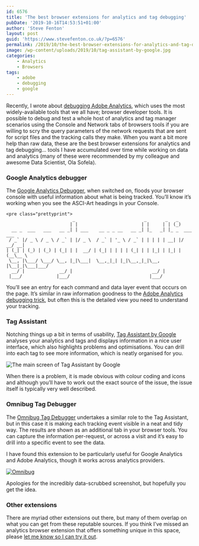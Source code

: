 ```yaml
---
id: 6576
title: 'The best browser extensions for analytics and tag debugging'
pubDate: '2019-10-16T14:53:51+01:00'
author: 'Steve Fenton'
layout: post
guid: 'https://www.stevefenton.co.uk/?p=6576'
permalink: /2019/10/the-best-browser-extensions-for-analytics-and-tag-debugging/
image: /wp-content/uploads/2019/10/tag-assistant-by-google.jpg
categories:
    - Analytics
    - Browsers
tags:
    - adobe
    - debugging
    - google
---
```


Recently, I wrote about [debugging Adobe Analytics](https://www.stevefenton.co.uk/2019/09/debugging-adobe-analytics/), which uses the most widely-available tools that we all have; browser developer tools. It is possible to debug and test a whole host of analytics and tag manager scenarios using the Console and Network tabs of browsers tools if you are willing to scry the query parameters of the network requests that are sent for script files and the tracking calls they make. When you want a bit more help than raw data, these are the best browser extensions for analytics and tag debugging… tools I have accumulated over time while working on data and analytics (many of these were recommended by my colleague and awesome Data Scientist, Ola Sofela).

### Google Analytics debugger

The [Google Analytics Debugger](https://chrome.google.com/webstore/detail/google-analytics-debugger/jnkmfdileelhofjcijamephohjechhna), when switched on, floods your browser console with useful information about what is being tracked. You’ll know it’s working when you see the ASCI-Art headings in your Console.

```
<pre class="prettyprint">
                         _                          _       _   _
                        | |                        | |     | | (_)
  __ _  ___   ___   __ _| | ___    __ _ _ __   __ _| |_   _| |_ _  ___ ___
 / _` |/ _ \ / _ \ / _` | |/ _ \  / _` | '_ \ / _` | | | | | __| |/ __/ __|
| (_| | (_) | (_) | (_| | |  __/ | (_| | | | | (_| | | |_| | |_| | (__\__ \
 \__, |\___/ \___/ \__, |_|\___|  \__,_|_| |_|\__,_|_|\__, |\__|_|\___|___/
  __/ |             __/ |                              __/ |
 |___/             |___/                              |___/
```

You’ll see an entry for each command and data layer event that occurs on the page. It’s similar in raw information goodness to the [Adobe Analytics debugging trick](https://www.stevefenton.co.uk/2019/09/debugging-adobe-analytics/), but often this is the detailed view you need to understand your tracking.

### Tag Assistant

Notching things up a bit in terms of usability, [Tag Assistant by Google](https://get.google.com/tagassistant/) analyses your analytics and tags and displays information in a nice user interface, which also highlights problems and optimisations. You can drill into each tag to see more information, which is neatly organised for you.

![The main screen of Tag Assistant by Google](https://www.stevefenton.co.uk/wp-content/uploads/2019/10/tag-assistant-by-google.jpg)

When there is a problem, it is made obvious with colour coding and icons and although you’ll have to work out the exact source of the issue, the issue itself is typically very well described.

### Omnibug Tag Debugger

The [Omnibug Tag Debugger](https://chrome.google.com/webstore/detail/omnibug/bknpehncffejahipecakbfkomebjmokl) undertakes a similar role to the Tag Assistant, but in this case it is making each tracking event visible in a neat and tidy way. The results are shown as an additional tab in your browser tools. You can capture the information per-request, or across a visit and it’s easy to drill into a specific event to see the data.

I have found this extension to be particularly useful for Google Analytics and Adobe Analytics, though it works across analytics providers.

[![Omnibug](https://www.stevefenton.co.uk/wp-content/uploads/2019/10/omnibug.jpg)](https://www.stevefenton.co.uk/2019/10/the-best-browser-extensions-for-analytics-and-tag-debugging/omnibug/)

Apologies for the incredibly data-scrubbed screenshot, but hopefully you get the idea.

### Other extensions

There are myriad other extensions out there, but many of them overlap on what you can get from these reputable sources. If you think I’ve missed an analytics browser extension that offers something unique in this space, please [let me know so I can try it out](https://www.stevefenton.co.uk/contact/).